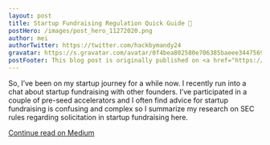 ```yaml
---
layout: post
title: Startup Fundraising Regulation Quick Guide 👀
postHero: /images/post_hero_11272020.png
author: mei
authorTwitter: https://twitter.com/hackbymandy24
gravatar: https://s.gravatar.com/avatar/0f4bea802580e706385baeee34475690?size=200
postFooter: This blog post is originally published on <a href="https://meiokubo.medium.com/startup-fundraising-regulation-quick-guide-4a3ebfdc974e">Medium</a>
---
```


So, I’ve been on my startup journey for a while now. I recently run into a chat about startup fundraising with other founders.
I’ve participated in a couple of pre-seed accelerators and I often find advice for startup fundraising is confusing and complex so I summarize my research on SEC rules regarding solicitation in startup fundraising here.

[Continue read on Medium](https://meiokubo.medium.com/startup-fundraising-regulation-quick-guide-4a3ebfdc974e)
